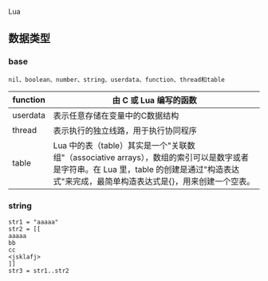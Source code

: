 Lua



## 数据类型

### base

```
nil、boolean、number、string、userdata、function、thread和table
```

| function | 由 C 或 Lua 编写的函数                          |
| -------- | ---------------------------------------- |
| userdata | 表示任意存储在变量中的C数据结构                         |
| thread   | 表示执行的独立线路，用于执行协同程序                       |
| table    | Lua 中的表（table）其实是一个"关联数组"（associative arrays），数组的索引可以是数字或者是字符串。在 Lua 里，table 的创建是通过"构造表达式"来完成，最简单构造表达式是{}，用来创建一个空表。 |



### string

```
str1 = "aaaaa"
str2 = [[
aaaaa
bb
cc
<jsklafj>
]]
str3 = str1..str2
```





